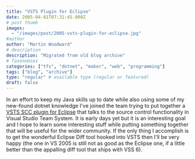 ```yaml
---
title: "VSTS Plugin for Eclipse"
date: 2005-04-01T07:31:45.000Z
# post thumb
images:
  - "/images/post/2005-vsts-plugin-for-eclipse.jpg"
#author
author: "Martin Woodward"
# description
description: "Migrated from old blog archive"
# Taxonomies
categories: ["tfs", "dotnet", "maker", "web", "programming"]
tags: ["blog", "archive"]
type: "regular" # available type (regular or featured)
draft: false
---
```

In an effort to keep my Java skills up to date while also using some of my new-found dotnet knowledge I've joined the team trying to put together a [VSTS SCC plugin for Eclipse](http://www.vstseclipse.org) that talks to the source control functionality in Visual Studio Team System.  It is early days yet but it is an interesting goal and I hope to learn some interesting stuff while putting something together that will be useful for the wider community.  If the only thing I accomplish is to get the wonderful Eclipse Diff tool hooked into VSTS then I'll be very happy (the one in VS 2005 is still not as good as the Eclipse one, if a little better than the appalling  diff tool that ships with VSS 6).